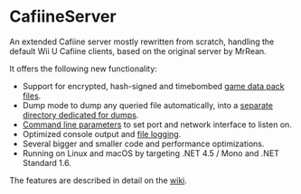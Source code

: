 # CafiineServer
An extended Cafiine server mostly rewritten from scratch, handling the default Wii U Cafiine clients, based on the original server by MrRean.

It offers the following new functionality:
- Support for encrypted, hash-signed and timebombed [game data pack files](https://github.com/Syroot/CafiineServer/wiki/Game-Packs).
- Dump mode to dump any queried file automatically, into a [separate directory dedicated for dumps](https://github.com/Syroot/CafiineServer/wiki/Dump-Folder).
- [Command line parameters](https://github.com/Syroot/CafiineServer/wiki/Starting-The-Server) to set port and network interface to listen on.
- Optimized console output and [file logging](https://github.com/Syroot/CafiineServer/wiki/Logs-Folder).
- Several bigger and smaller code and performance optimizations.
- Running on Linux and macOS by targeting .NET 4.5 / Mono and .NET Standard 1.6.

The features are described in detail on the [wiki](https://github.com/Syroot/CafiineServer/wiki).
